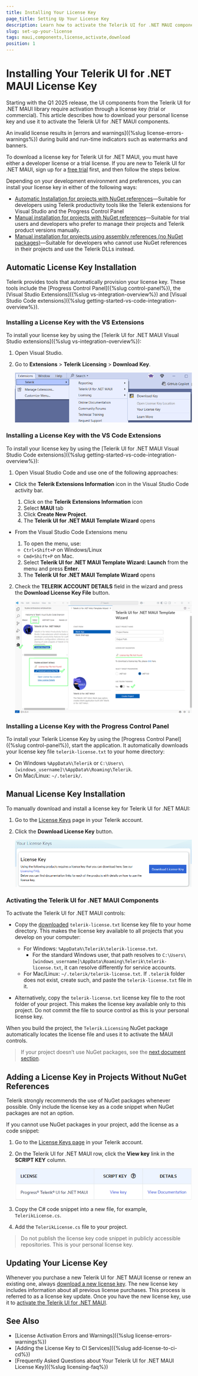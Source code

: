 ```yaml
---
title: Installing Your License Key
page_title: Setting Up Your License Key
description: Learn how to activate the Telerik UI for .NET MAUI components by downloading and setting up your Telerik components license key.
slug: set-up-your-license
tags: maui,components,license,activate,download
position: 1
---
```


# Installing Your Telerik UI for .NET MAUI License Key

Starting with the Q1 2025 release, the UI components from the Telerik UI for .NET MAUI library require activation through a license key (trial or commercial). This article describes how to download your personal license key and use it to activate the Telerik UI for .NET MAUI components.

An invalid license results in [errors and warnings]({%slug license-errors-warnings%}) during build and run-time indicators such as watermarks and banners.

To download a license key for Telerik UI for .NET MAUI, you must have either a developer license or a trial license. If you are new to Telerik UI for .NET MAUI, sign up for a [free trial](https://www.telerik.com/try/ui-for-maui) first, and then follow the steps below.

Depending on your development environment and preferences, you can install your license key in either of the following ways:

* [Automatic Installation for projects with NuGet references](#automatic-license-key-installation)&mdash;Suitable for developers using Telerik productivity tools like the Telerik extensions for Visual Studio and the Progress Control Panel
* [Manual installation for projects with NuGet references](#manual-license-key-installation)&mdash;Suitable for trial users and developers who prefer to manage their projects and Telerik product versions manually.
* [Manual installation for projects using assembly references (no NuGet packages)](#adding-a-license-key-in-projects-without-nuget-references)&mdash;Suitable for developers who cannot use NuGet references in their projects and use the Telerik DLLs instead.

## Automatic License Key Installation

Telerik provides tools that automatically provision your license key. These tools include the [Progress Control Panel]({%slug control-panel%}), the [Visual Studio Extensions]({%slug vs-integration-overview%}) and [Visual Studio Code extensions]({%slug getting-started-vs-code-integration-overview%}).

### Installing a License Key with the VS Extensions

To install your license key by using the [Telerik UI for .NET MAUI Visual Studio extensions]({%slug vs-integration-overview%}):

1. Open Visual Studio.
1. Go to **Extensions** > **Telerik** **Licensing** > **Download Key**.

    ![.NET MAUI VS Extension License Key](./images/vsx-download-license-key-file.png)

### Installing a License Key with the VS Code Extensions

To install your license key by using the [Telerik UI for .NET MAUI Visual Studio Code extensions]({%slug getting-started-vs-code-integration-overview%}):

1. Open Visual Studio Code and use one of the following approaches:
* Click the **Telerik Extensions Information** icon in the Visual Studio Code activity bar.

    1. Click on the **Telerik Extensions Information** icon
    2. Select **MAUI** tab
    3. Click **Create New Project**.
    4. The **Telerik UI for .NET MAUI Template Wizard** opens

* From the Visual Studio Code Extensions menu

    1. To open the menu, use:
    * `Ctrl+Shift+P` on Windows/Linux
    * `Cmd+Shift+P` on Mac.

    2. Select **Telerik UI for .NET MAUI Template Wizard: Launch** from the menu and press **Enter**. 
    3. The **Telerik UI for .NET MAUI Template Wizard** opens

2. Check the **TELERIK ACCOUNT DETAILS** field in the wizard and press the **Download License Key File** button.

    ![.NET MAUI VS Extension License Key](./images/telerik-vs-code-extension.png)

### Installing a License Key with the Progress Control Panel

To install your Telerik License Key by using the [Progress Control Panel]({%slug control-panel%}), start the application. It automatically downloads your license key file `telerik-license.txt` to your home directory:

* On Windows `%AppData%\Telerik` or `C:\Users\[windows_username]\%AppData%\Roaming\Telerik`.
* On Mac/Linux: `~/.telerik/`.

## Manual License Key Installation

To manually download and install a license key for Telerik UI for .NET MAUI:

1. Go to the [License Keys](https://www.telerik.com/account/your-licenses/license-keys) page in your Telerik account.

1. Click the **Download License Key** button.

    ![Download a Telerik UI for .NET MAUI License Key](./images/download-license-key.png)

### Activating the Telerik UI for .NET MAUI Components

To activate the Telerik UI for .NET MAUI controls:

* Copy the [downloaded](#manual-license-key-installation) `telerik-license.txt` license key file to your home directory. This makes the license key available to all projects that you develop on your computer:

    * For Windows: `%AppData%\Telerik\telerik-license.txt`.
        * For the standard Windows user, that path resolves to `C:\Users\[windows_username]\AppData\Roaming\Telerik\telerik-license.txt`, it can resolve differently for service accounts.
    * For Mac/Linux: `~/.telerik/telerik-license.txt`. If `.telerik` folder does not exist, create such, and paste the `telerik-license.txt` file in it.
    
* Alternatively, copy the `telerik-license.txt` license key file to the root folder of your project. This makes the license key available only to this project. Do not commit the file to source control as this is your personal license key.

When you build the project, the `Telerik.Licensing` NuGet package automatically locates the license file and uses it to activate the MAUI controls.

> If your project doesn’t use NuGet packages, see the [next document section](#adding-a-license-key-in-projects-without-nuget-references).

## Adding a License Key in Projects Without NuGet References

Telerik strongly recommends the use of NuGet packages whenever possible. Only include the license key as a code snippet when NuGet packages are not an option.

If you cannot use NuGet packages in your project, add the license as a code snippet:

1. Go to the [License Keys page](https://www.telerik.com/account/your-licenses/license-keys) in your Telerik account.

1. On the Telerik UI for .NET MAUI row, click the **View key** link in the **SCRIPT KEY** column.

    ![Download a Telerik UI for .NET MAUI Script Key](./images/download-script-key.png)

1. Copy the C# code snippet into a new file, for example, `TelerikLicense.cs`.

1. Add the `TelerikLicense.cs` file to your project.

>Do not publish the license key code snippet in publicly accessible repositories. This is your personal license key.

## Updating Your License Key

Whenever you purchase a new Telerik UI for .NET MAUI license or renew an existing one, always [download a new license key](#manual-license-key-installation). The new license key includes information about all previous license purchases. This process is referred to as a license key update. Once you have the new license key, use it to [activate the Telerik UI for .NET MAUI](#activate-the-telerik-ui-for-net-maui-components).

## See Also

* [License Activation Errors and Warnings]({%slug license-errors-warnings%})
* [Adding the License Key to CI Services]({%slug add-license-to-ci-cd%})
* [Frequently Asked Questions about Your Telerik UI for .NET MAUI License Key]({%slug licensing-faq%})
